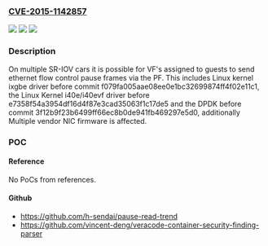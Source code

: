 ### [CVE-2015-1142857](https://cve.mitre.org/cgi-bin/cvename.cgi?name=CVE-2015-1142857)
![](https://img.shields.io/static/v1?label=Product&message=n%2Fa&color=blue)
![](https://img.shields.io/static/v1?label=Version&message=n%2Fa&color=blue)
![](https://img.shields.io/static/v1?label=Vulnerability&message=n%2Fa&color=brighgreen)

### Description

On multiple SR-IOV cars it is possible for VF's assigned to guests to send ethernet flow control pause frames via the PF. This includes Linux kernel ixgbe driver before commit f079fa005aae08ee0e1bc32699874ff4f02e11c1, the Linux Kernel i40e/i40evf driver before e7358f54a3954df16d4f87e3cad35063f1c17de5 and the DPDK before commit 3f12b9f23b6499ff66ec8b0de941fb469297e5d0, additionally Multiple vendor NIC firmware is affected.

### POC

#### Reference
No PoCs from references.

#### Github
- https://github.com/h-sendai/pause-read-trend
- https://github.com/vincent-deng/veracode-container-security-finding-parser

